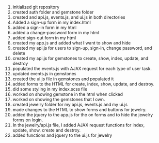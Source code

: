 1. initialized git repository
2. created auth folder and gemstone folder
3. created and api.js, events.js, and ui.js in both directories
4. Added a sign-up form in my index.html
5. added a sign-in form in my html
6. added a change-password form in my html
7. added sign-out form in my html
8. created my app.js and added what I want to show and hide
9. created my api.js for users to sign-up, sign-in, change password, and delete
10. created my api.js for gemstones to create, show, index, update, and destroy
11. populated the events.js with AJAX request for each type of user task.
12. updated events.js in gemstones
13. created the ui.js file in gemstones and populated it
14. added forms to the HTML for create, index, show, update, and destroy.
15. did some styling in my index.scss file
16. worked on showing gemstone in the html when clicked
17. worked on showing the gemstones that I own.
18. created jewelry folder for my api.js, events.js and my ui.js
19. made changes to the HTML to show forms and buttons for jewelry.
20. added the jquery to the app.js for the on forms and to hide the jewelry
forms on login.
21. In the jewelry/api.js file, I added AJAX request functions for index, update, show,
create and destroy.
22. added functions and jquery to the ui.js for jewelry

